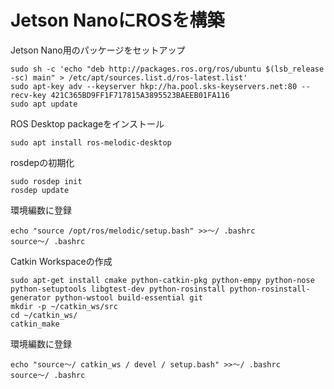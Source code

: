 # Jetson NanoにROSを構築

Jetson Nano用のパッケージをセットアップ
```
sudo sh -c 'echo "deb http://packages.ros.org/ros/ubuntu $(lsb_release -sc) main" > /etc/apt/sources.list.d/ros-latest.list'
sudo apt-key adv --keyserver hkp://ha.pool.sks-keyservers.net:80 --recv-key 421C365BD9FF1F717815A3895523BAEEB01FA116
sudo apt update
```

ROS Desktop packageをインストール
```
sudo apt install ros-melodic-desktop
```

rosdepの初期化
```
sudo rosdep init 
rosdep update
```

環境編数に登録
```
echo "source /opt/ros/melodic/setup.bash" >>〜/ .bashrc 
source〜/ .bashrc
```

Catkin Workspaceの作成
```
sudo apt-get install cmake python-catkin-pkg python-empy python-nose python-setuptools libgtest-dev python-rosinstall python-rosinstall-generator python-wstool build-essential git
mkdir -p ~/catkin_ws/src 
cd ~/catkin_ws/
catkin_make
```

環境編数に登録
```
echo "source〜/ catkin_ws / devel / setup.bash" >>〜/ .bashrc 
source〜/ .bashrc
```


